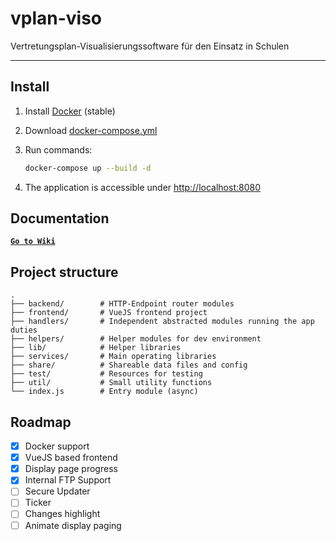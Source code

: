# vplan-viso

Vertretungsplan-Visualisierungssoftware für den Einsatz in Schulen

---

## Install

1. Install [Docker](https://get.docker.com/) (stable)

2. Download [docker-compose.yml](https://github.com/DrJume/vplan-viso/blob/master/docker-compose.yml)

3. Run commands:

    ```bash
    docker-compose up --build -d
    ```

4. The application is accessible under [http://localhost:8080](http://localhost:8080)

## Documentation

[**`Go to Wiki`**](https://github.com/DrJume/vplan-viso/wiki)

## Project structure

```tree
.
├── backend/        # HTTP-Endpoint router modules
├── frontend/       # VueJS frontend project
├── handlers/       # Independent abstracted modules running the app duties
├── helpers/        # Helper modules for dev environment
├── lib/            # Helper libraries
├── services/       # Main operating libraries
├── share/          # Shareable data files and config
├── test/           # Resources for testing
├── util/           # Small utility functions
└── index.js        # Entry module (async)
```

## Roadmap

- [x] Docker support
- [x] VueJS based frontend
- [x] Display page progress
- [x] Internal FTP Support
- [ ] Secure Updater
- [ ] Ticker
- [ ] Changes highlight
- [ ] Animate display paging
